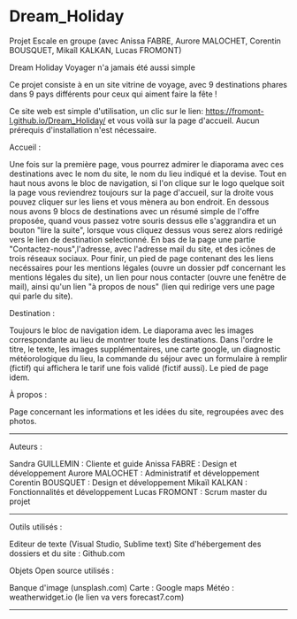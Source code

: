 # Dream_Holiday
Projet Escale en groupe (avec Anissa FABRE, Aurore MALOCHET, Corentin BOUSQUET, Mikaîl KALKAN, Lucas FROMONT)

Dream Holiday
Voyager n'a jamais été aussi simple

Ce projet consiste à en un site vitrine de voyage, avec 9 destinations phares dans 9 pays différents pour ceux qui aiment faire la fête !

Ce site web est simple d'utilisation, un clic sur le lien: https://fromont-l.github.io/Dream_Holiday/ et vous voilà sur la page d'accueil.
Aucun prérequis d'installation n'est nécessaire.

Accueil :

Une fois sur la première page, vous pourrez admirer le diaporama avec ces destinations avec le nom du site,
le nom du lieu indiqué et la devise.
Tout en haut nous avons le bloc de navigation, si l'on clique sur le logo quelque soit la page vous reviendrez toujours sur la page d'accueil,
sur la droite vous pouvez cliquer sur les liens et vous mènera au bon endroit.
En dessous nous avons 9 blocs de destinations avec un résumé simple de l'offre proposée, quand vous passez votre souris dessus elle s'aggrandira et un bouton
"lire la suite", lorsque vous cliquez dessus vous serez alors redirigé vers le lien de destination selectionné.
En bas de la page une partie "Contactez-nous",l'adresse, avec l'adresse mail du site, et des icônes de trois réseaux sociaux.
Pour finir, un pied de page contenant des les liens necéssaires pour les mentions légales (ouvre un dossier pdf concernant les mentions légales du site),
un lien pour nous contacter (ouvre une fenêtre de mail), ainsi qu'un lien "à propos de nous" (lien qui redirige vers une page qui parle du site).

Destination :

Toujours le bloc de navigation idem.
Le diaporama avec les images correspondante au lieu de montrer toute les destinations.
Dans l'ordre le titre, le texte, les images supplémentaires, une carte google, un diagnostic météorologique du lieu, la commande du séjour avec un formulaire à
remplir (fictif) qui affichera le tarif une fois validé (fictif aussi).
Le pied de page idem.

À propos :

Page concernant les informations et les idées du site, regroupées avec des photos.

_______________________________________________________________________

Auteurs :

Sandra GUILLEMIN : Cliente et guide
Anissa FABRE : Design et développement
Aurore MALOCHET : Administratif et développement
Corentin BOUSQUET : Design et développement
Mikaïl KALKAN : Fonctionnalités et développement
Lucas FROMONT : Scrum master du projet

_______________________________________________________________________

Outils utilisés :

Editeur de texte (Visual Studio, Sublime text)
Site d'hébergement des dossiers et du site : Github.com

Objets Open source utilisés :

Banque d'image (unsplash.com)
Carte : Google maps
Météo : weatherwidget.io (le lien va vers forecast7.com)

_______________________________________________________________________
